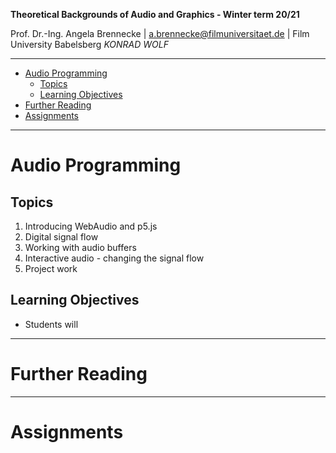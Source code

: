 <!-- ---  
title: Theoretical Backgrounds of Audio and Graphics
author: Angela Brennecke
affiliation: Film University Babelsberg KONRAD WOLF
date: Winter term 20/21
---   -->
**Theoretical Backgrounds of Audio and Graphics - Winter term 20/21**

Prof. Dr.-Ing. Angela Brennecke | a.brennecke@filmuniversitaet.de | Film University Babelsberg *KONRAD WOLF*

---

- [Audio Programming](#audio-programming)
  - [Topics](#topics)
  - [Learning Objectives](#learning-objectives)
- [Further Reading](#further-reading)
- [Assignments](#assignments)

---


# Audio Programming

## Topics

1. Introducing WebAudio and p5.js
1. Digital signal flow 
2. Working with audio buffers
3. Interactive audio - changing the signal flow
4. Project work

## Learning Objectives

- Students will 


---

# Further Reading



--- 

# Assignments


